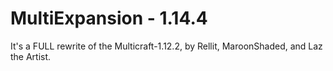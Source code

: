 # MultiExpansion - 1.14.4
It's a FULL rewrite of the Multicraft-1.12.2, by Rellit, MaroonShaded, and Laz the Artist.
